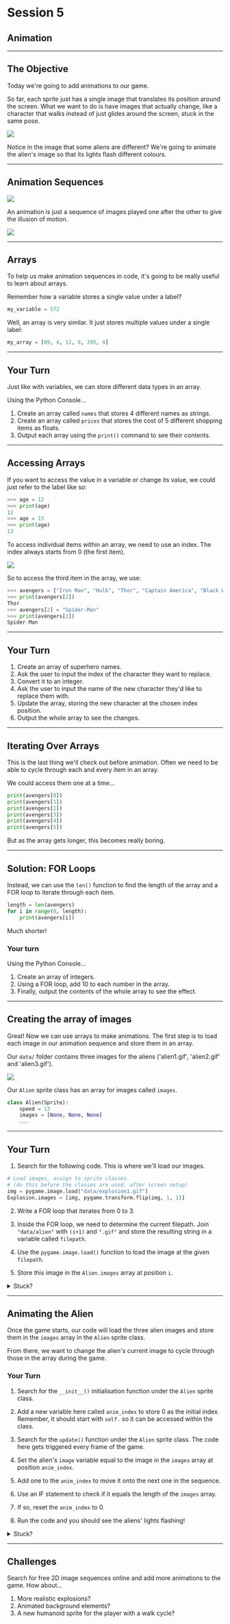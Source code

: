 # Session 5

## Animation


---

## The Objective

Today we're going to add animations to our game.

So far, each sprite just has a single image that translates its position around the screen.
What we want to do is have images that actually change, 
like a character that walks instead of just glides around the screen, 
stuck in the same pose.

![](../../../extra/images/different_aliens.png)

Notice in the image that some aliens are different?
We're going to animate the alien's image so that its lights flash different colours.


---

## Animation Sequences

![](../../../extra/images/walk_cycle.png)

An animation is just a sequence of images played one after the other to give the illusion of motion.

![](../../../extra/images/walk_cycle.svg)


---

## Arrays

To help us make animation sequences in code, it's going to be really useful to learn about arrays.

Remember how a variable stores a single value under a label?

```python
my_variable = 572
```

Well, an array is very similar.
It just stores multiple values under a single label:

```python
my_array = [89, 4, 12, 0, 395, 4]
```


---

## Your Turn

Just like with variables, we can store different data types in an array.

Using the Python Console...
1. Create an array called `names` that stores 4 different names as strings.
2. Create an array called `prices` that stores the cost of 5 different shopping items as floats.
3. Output each array using the `print()` command to see their contents.


---

## Accessing Arrays

If you want to access the value in a variable or change its value, we could just refer to the label like so:

```python
>>> age = 12
>>> print(age)
12
>>> age = 13
>>> print(age)
13
```

To access individual items within an array, we need to use an index.
The index always starts from 0 (the first item).

![](../../../extra/images/array.jpg)

So to access the third item in the array, we use:

```python
>>> avengers = ["Iron Man", "Hulk", "Thor", "Captain America", "Black Widow", "Hawkeye"]
>>> print(avengers[2])
Thor
>>> avengers[2] = "Spider-Man"
>>> print(avengers[2])
Spider-Man
```


---

## Your Turn

1. Create an array of superhero names.
2. Ask the user to input the index of the character they want to replace.
3. Convert it to an integer.
4. Ask the user to input the name of the new character they'd like to replace them with.
5. Update the array, storing the new character at the chosen index position.
6. Output the whole array to see the changes.


---

## Iterating Over Arrays

This is the last thing we'll check out before animation.
Often we need to be able to cycle through each and every item in an array.

We could access them one at a time...

```python
print(avengers[0])
print(avengers[1])
print(avengers[2])
print(avengers[3])
print(avengers[4])
print(avengers[5])
```

But as the array gets longer, this becomes really boring.


---

## Solution: FOR Loops

Instead, we can use the `len()` function to find the length of the array and a FOR loop to iterate through each item.

```python
length = len(avengers)
for i in range(0, length):
    print(avengers[i])
```

Much shorter!

### Your turn

Using the Python Console...
1. Create an array of integers.
2. Using a FOR loop, add 10 to each number in the array.
3. Finally, output the contents of the whole array to see the effect.


---

## Creating the array of images

Great! Now we can use arrays to make animations.
The first step is to load each image in our animation sequence and store them in an array.

Our `data/` folder contains three images for the aliens ('alien1.gif', 'alien2.gif' and 'alien3.gif').

![](../../../extra/images/alien_images.png)

Our `Alien` sprite class has an array for images called `images`.

```python
class Alien(Sprite):
    speed = 13
    images = [None, None, None]
    ...
```


---

## Your Turn

1. Search for the following code. This is where we'll load our images.

```python
# Load images, assign to sprite classes.
# (do this before the classes are used, after screen setup)
img = pygame.image.load("data/explosion1.gif")
Explosion.images = [img, pygame.transform.flip(img, 1, 1)]
```

2. Write a FOR loop that iterates from 0 to 3.

3. Inside the FOR loop, we need to determine the current filepath.
Join `"data/alien"` with `(i+1)` and `".gif"` and store the resulting string in a variable called `filepath`.

4. Use the `pygame.image.load()` function to load the image at the given `filepath`.

5. Store this image in the `Alien.images` array at position `i`.

<details>
    <summary>Stuck?</summary>

```python
for i in range(0, 3):
    filepath = "data/alien" + str(i+1) + ".gif"
    Alien.images[i] = pygame.image.load(filepath)
```
</details>


---

## Animating the Alien

Once the game starts, our code will load the three alien images and store them in the `images` array in the `Alien` sprite class.

From there, we want to change the alien's current image to cycle through those in the array during the game.

### Your Turn

1. Search for the `__init__()` initialisation function under the `Alien` sprite class.
2. Add a new variable here called `anim_index` to store 0 as the initial index.
Remember, it should start with `self.` so it can be accessed within the class. 
3. Search for the `update()` function under the `Alien` sprite class. 
The code here gets triggered every frame of the game.

4. Set the alien's `image` variable equal to the image in the `images` array at position `anim_index`.
5. Add one to the `anim_index` to move it onto the next one in the sequence.
6. Use an IF statement to check if it equals the length of the `images` array.
7. If so, reset the `anim_index` to 0.
8. Run the code and you should see the aliens' lights flashing!

<details>
    <summary>Stuck?</summary>

```python
class Alien(Sprite):
    speed = 13
    images = [None, None, None]
    image = None
    containers = None

    def __init__(self):
        Sprite.__init__(self, self.containers)
        self.image = pygame.transform.scale(self.image, (80, 71))
        self.rect = self.image.get_rect()
        self.facing = random.choice((-1, 1)) * Alien.speed
        if self.facing < 0:
            self.rect.right = SCREENRECT.right
        self.anim_index = 0

    def update(self):
        self.rect.move_ip(self.facing, 0)
        if not SCREENRECT.contains(self.rect):
            self.facing = -self.facing
            self.rect.top = self.rect.bottom + 1
            self.rect = self.rect.clamp(SCREENRECT)
        self.image = self.images[self.anim_index]
        self.anim_index = self.anim_index + 1
        if self.anim_index == len(self.images):
            self.anim_index = 0
```
</details>


---

## Challenges

Search for free 2D image sequences online and add more animations to the game.
How about...
1. More realistic explosions?
2. Animated background elements?
3. A new humanoid sprite for the player with a walk cycle?

